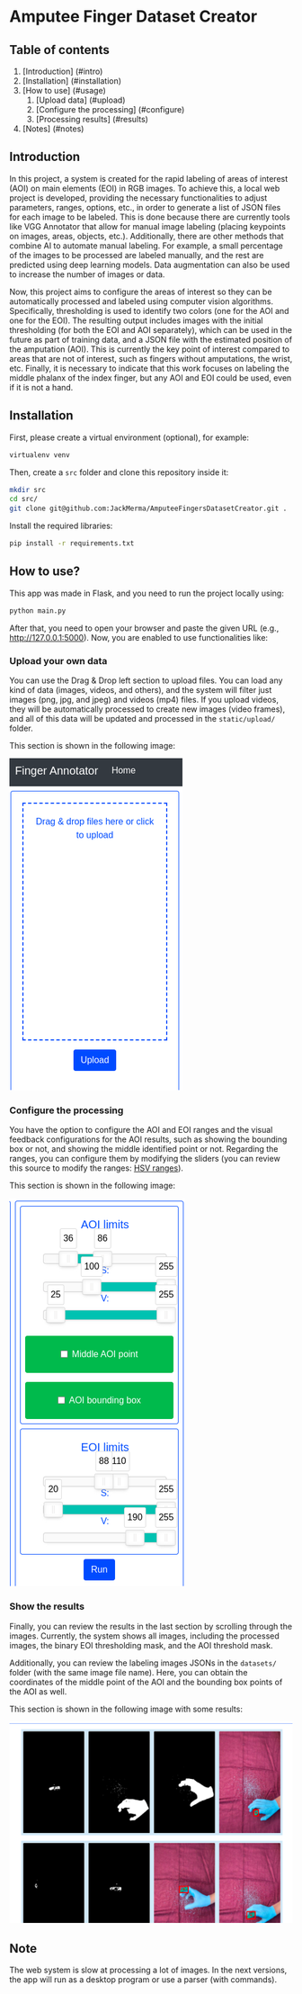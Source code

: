 # Amputee Finger Dataset Creator

## Table of contents

1. [Introduction] (#intro)
2. [Installation] (#installation)
3. [How to use] (#usage)
    1. [Upload data] (#upload)
    2. [Configure the processing] (#configure)
    3. [Processing results] (#results)
4. [Notes] (#notes)


## Introduction

In this project, a system is created for the rapid labeling of areas of interest (AOI) on main elements (EOI) in RGB images. To achieve this, a local web project is developed, providing the necessary functionalities to adjust parameters, ranges, options, etc., in order to generate a list of JSON files for each image to be labeled. This is done because there are currently tools like VGG Annotator that allow for manual image labeling (placing keypoints on images, areas, objects, etc.). Additionally, there are other methods that combine AI to automate manual labeling. For example, a small percentage of the images to be processed are labeled manually, and the rest are predicted using deep learning models. Data augmentation can also be used to increase the number of images or data.

Now, this project aims to configure the areas of interest so they can be automatically processed and labeled using computer vision algorithms. Specifically, thresholding is used to identify two colors (one for the AOI and one for the EOI). The resulting output includes images with the initial thresholding (for both the EOI and AOI separately), which can be used in the future as part of training data, and a JSON file with the estimated position of the amputation (AOI). This is currently the key point of interest compared to areas that are not of interest, such as fingers without amputations, the wrist, etc. Finally, it is necessary to indicate that this work focuses on labeling the middle phalanx of the index finger, but any AOI and EOI could be used, even if it is not a hand.

## Installation <a name="installation"></a>

First, please create a virtual environment (optional), for example:

``` bash
virtualenv venv
```

Then, create a `src` folder and clone this repository inside it:

``` bash
mkdir src
cd src/
git clone git@github.com:JackMerma/AmputeeFingersDatasetCreator.git .
```

Install the required libraries:

``` bash
pip install -r requirements.txt
```

## How to use? <a name="usage"></a>

This app was made in Flask, and you need to run the project locally using:

``` bash
python main.py
```

After that, you need to open your browser and paste the given URL (e.g., http://127.0.0.1:5000). Now, you are enabled to use functionalities like:

### Upload your own data <a name="upload"></a>

You can use the Drag & Drop left section to upload files. You can load any kind of data (images, videos, and others), and the system will filter just images (png, jpg, and jpeg) and videos (mp4) files. If you upload videos, they will be automatically processed to create new images (video frames), and all of this data will be updated and processed in the `static/upload/` folder.

This section is shown in the following image:

![Upload section](https://github.com/JackMerma/AmputeeFingersDatasetCreator/blob/master/images/uploadSection.png)

### Configure the processing <a name="configure"></a>

You have the option to configure the AOI and EOI ranges and the visual feedback configurations for the AOI results, such as showing the bounding box or not, and showing the middle identified point or not. Regarding the ranges, you can configure them by modifying the sliders (you can review this source to modify the ranges: [HSV ranges](https://stackoverflow.com/questions/47483951/how-can-i-define-a-threshold-value-to-detect-only-green-colour-objects-in-an-ima)).

This section is shown in the following image:

![Config section](https://github.com/JackMerma/AmputeeFingersDatasetCreator/blob/master/images/configsSection.png)

### Show the results <a name="results"></a>

Finally, you can review the results in the last section by scrolling through the images. Currently, the system shows all images, including the processed images, the binary EOI thresholding mask, and the AOI threshold mask.

Additionally, you can review the labeling images JSONs in the `datasets/` folder (with the same image file name). Here, you can obtain the coordinates of the middle point of the AOI and the bounding box points of the AOI as well.

This section is shown in the following image with some results:

![Result section](https://github.com/JackMerma/AmputeeFingersDatasetCreator/blob/master/images/resultSection.png)

## Note <a name="notes"></a>

The web system is slow at processing a lot of images. In the next versions, the app will run as a desktop program or use a parser (with commands).
